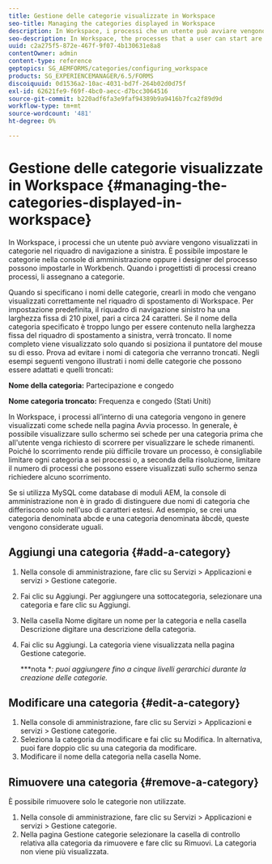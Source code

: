 ```yaml
---
title: Gestione delle categorie visualizzate in Workspace
seo-title: Managing the categories displayed in Workspace
description: In Workspace, i processi che un utente può avviare vengono visualizzati in categorie nel riquadro di navigazione a sinistra. Scopri come gestire queste categorie visualizzate in Workspace.
seo-description: In Workspace, the processes that a user can start are displayed in categories in the left navigation pane. Learn how you can manage these categories displayed in Workspace.
uuid: c2a275f5-872e-467f-9f07-4b130631e8a8
contentOwner: admin
content-type: reference
geptopics: SG_AEMFORMS/categories/configuring_workspace
products: SG_EXPERIENCEMANAGER/6.5/FORMS
discoiquuid: 0d1536a2-10ac-4031-bd7f-264b02d0d75f
exl-id: 62621fe9-f69f-4bc0-aecc-d7bcc3064516
source-git-commit: b220adf6fa3e9faf94389b9a9416b7fca2f89d9d
workflow-type: tm+mt
source-wordcount: '481'
ht-degree: 0%

---
```


# Gestione delle categorie visualizzate in Workspace {#managing-the-categories-displayed-in-workspace}

In Workspace, i processi che un utente può avviare vengono visualizzati in categorie nel riquadro di navigazione a sinistra. È possibile impostare le categorie nella console di amministrazione oppure i designer del processo possono impostarle in Workbench. Quando i progettisti di processi creano processi, li assegnano a categorie.

Quando si specificano i nomi delle categorie, crearli in modo che vengano visualizzati correttamente nel riquadro di spostamento di Workspace. Per impostazione predefinita, il riquadro di navigazione sinistro ha una larghezza fissa di 210 pixel, pari a circa 24 caratteri. Se il nome della categoria specificato è troppo lungo per essere contenuto nella larghezza fissa del riquadro di spostamento a sinistra, verrà troncato. Il nome completo viene visualizzato solo quando si posiziona il puntatore del mouse su di esso. Prova ad evitare i nomi di categoria che verranno troncati. Negli esempi seguenti vengono illustrati i nomi delle categorie che possono essere adattati e quelli troncati:

**Nome della categoria:** Partecipazione e congedo

**Nome categoria troncato:** Frequenza e congedo (Stati Uniti)

In Workspace, i processi all’interno di una categoria vengono in genere visualizzati come schede nella pagina Avvia processo. In generale, è possibile visualizzare sullo schermo sei schede per una categoria prima che all&#39;utente venga richiesto di scorrere per visualizzare le schede rimanenti. Poiché lo scorrimento rende più difficile trovare un processo, è consigliabile limitare ogni categoria a sei processi o, a seconda della risoluzione, limitare il numero di processi che possono essere visualizzati sullo schermo senza richiedere alcuno scorrimento.

Se si utilizza MySQL come database di moduli AEM, la console di amministrazione non è in grado di distinguere due nomi di categoria che differiscono solo nell&#39;uso di caratteri estesi. Ad esempio, se crei una categoria denominata abcde e una categoria denominata âbcdè, queste vengono considerate uguali.

## Aggiungi una categoria {#add-a-category}

1. Nella console di amministrazione, fare clic su Servizi > Applicazioni e servizi > Gestione categorie.
1. Fai clic su Aggiungi. Per aggiungere una sottocategoria, selezionare una categoria e fare clic su Aggiungi.
1. Nella casella Nome digitare un nome per la categoria e nella casella Descrizione digitare una descrizione della categoria.
1. Fai clic su Aggiungi. La categoria viene visualizzata nella pagina Gestione categorie.

   ***nota **: puoi aggiungere fino a cinque livelli gerarchici durante la creazione delle categorie.*

## Modificare una categoria {#edit-a-category}

1. Nella console di amministrazione, fare clic su Servizi > Applicazioni e servizi > Gestione categorie.
1. Seleziona la categoria da modificare e fai clic su Modifica. In alternativa, puoi fare doppio clic su una categoria da modificare.
1. Modificare il nome della categoria nella casella Nome.

## Rimuovere una categoria {#remove-a-category}

È possibile rimuovere solo le categorie non utilizzate.

1. Nella console di amministrazione, fare clic su Servizi > Applicazioni e servizi > Gestione categorie.
1. Nella pagina Gestione categorie selezionare la casella di controllo relativa alla categoria da rimuovere e fare clic su Rimuovi. La categoria non viene più visualizzata.
